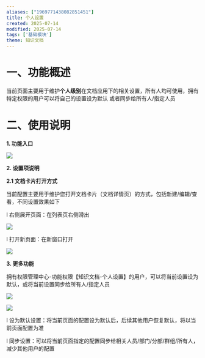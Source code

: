 ```yaml
---
aliases: ["1969771438082851451"]
title: 个人设置
created: 2025-07-14
modified: 2025-07-14
tags: ['基础模块']
theme: 知识文档
---
```


# 一、**功能概述**

当前页面主要用于维护**个人级别**在文档应用下的相关设置，所有人均可使用，拥有特定权限的用户可以将自己的设置设为默认 或者同步给所有人/指定人员

# 二、**使用说明**

**1. 功能入口**

![](https://myhelpdoc.oss-cn-heyuan.aliyuncs.com/mdimages/6ec9b0c23857771af52354b8466d33c5.jpg)

**2. 设置项说明**

**2.1 文档卡片打开方式**

当前配置主要用于维护您打开文档卡片（文档详情页）的方式，包括新建/编辑/查看，不同设置效果如下

l 右侧展开页面：在列表页右侧滑出

![](https://myhelpdoc.oss-cn-heyuan.aliyuncs.com/mdimages/67a6963132faf65732d4bb89a7b4f61b.jpg)

l 打开新页面：在新窗口打开

![](https://myhelpdoc.oss-cn-heyuan.aliyuncs.com/mdimages/3ce40c3da35233412c4fee7b440e1133.jpg)

**3. 更多功能**

拥有权限管理中心-功能权限【知识文档-个人设置】的用户，可以将当前设置设为默认，或将当前设置同步给所有人/指定人员

![](https://myhelpdoc.oss-cn-heyuan.aliyuncs.com/mdimages/7d4131d68e83fa02639a41d3654d81d1.jpg)

![](https://myhelpdoc.oss-cn-heyuan.aliyuncs.com/mdimages/489e5d2e54dc57b34d947db48ff7da78.jpg)

l 设为默认设置：将当前页面的配置设为默认后，后续其他用户恢复默认，将以当前页面配置为准

l 同步设置：可以将当前页面指定的配置同步给相关人员/部门/分部/群组/所有人，减少其他用户的配置

